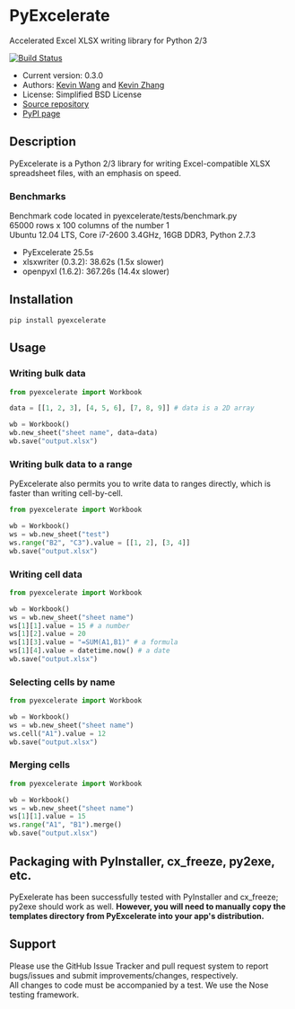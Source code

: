 # PyExcelerate

Accelerated Excel XLSX writing library for Python 2/3

[![Build Status](https://travis-ci.org/kz26/PyExcelerate.png?branch=master)](https://travis-ci.org/kz26/PyExcelerate)

* Current version: 0.3.0
* Authors: [Kevin Wang](https://github.com/kevmo314) and [Kevin Zhang](https://github.com/whitehat2k9)
* License: Simplified BSD License
* [Source repository](https://github.com/whitehat2k9/PyExcelerate)
* [PyPI page](https://pypi.python.org/pypi/PyExcelerate)

## Description
PyExcelerate is a Python 2/3 library for writing Excel-compatible XLSX spreadsheet files, with an emphasis
on speed.

### Benchmarks
Benchmark code located in pyexcelerate/tests/benchmark.py   
65000 rows x 100 columns of the number 1  
Ubuntu 12.04 LTS, Core i7-2600 3.4GHz, 16GB DDR3, Python 2.7.3

* PyExcelerate 25.5s
* xlsxwriter (0.3.2): 38.62s (1.5x slower)
* openpyxl (1.6.2): 367.26s (14.4x slower)


## Installation

    pip install pyexcelerate

## Usage

### Writing bulk data

```python
from pyexcelerate import Workbook

data = [[1, 2, 3], [4, 5, 6], [7, 8, 9]] # data is a 2D array

wb = Workbook()
wb.new_sheet("sheet name", data=data)
wb.save("output.xlsx")

```

### Writing bulk data to a range

PyExcelerate also permits you to write data to ranges directly, which is faster than writing cell-by-cell.

```python
from pyexcelerate import Workbook

wb = Workbook()
ws = wb.new_sheet("test")
ws.range("B2", "C3").value = [[1, 2], [3, 4]]
wb.save("output.xlsx")

```

### Writing cell data

```python
from pyexcelerate import Workbook

wb = Workbook()
ws = wb.new_sheet("sheet name")
ws[1][1].value = 15 # a number
ws[1][2].value = 20
ws[1][3].value = "=SUM(A1,B1)" # a formula
ws[1][4].value = datetime.now() # a date
wb.save("output.xlsx")

```

### Selecting cells by name

```python
from pyexcelerate import Workbook

wb = Workbook()
ws = wb.new_sheet("sheet name")
ws.cell("A1").value = 12
wb.save("output.xlsx")

```

### Merging cells

```python
from pyexcelerate import Workbook

wb = Workbook()
ws = wb.new_sheet("sheet name")
ws[1][1].value = 15
ws.range("A1", "B1").merge()
wb.save("output.xlsx")

```

## Packaging with PyInstaller, cx\_freeze, py2exe, etc.

PyExelerate has been successfully tested with PyInstaller and cx\_freeze; py2exe should work as well.
**However, you will need to manually copy the templates directory from PyExcelerate into your app's distribution.**

## Support
Please use the GitHub Issue Tracker and pull request system to report bugs/issues and submit improvements/changes, respectively.  
All changes to code must be accompanied by a test. We use the Nose testing framework.
